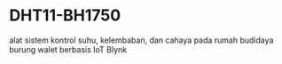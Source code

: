 # DHT11-BH1750
alat sistem kontrol suhu, kelembaban, dan cahaya pada rumah budidaya burung walet berbasis IoT Blynk
